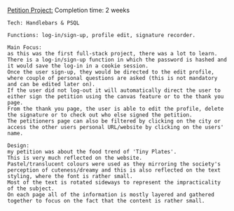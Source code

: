 [Petition Project:](https://spiced-sesame.herokuapp.com)
Completion time: 2 weeks

    Tech: Handlebars & PSQL

    Functions: log-in/sign-up, profile edit, signature recorder.

    Main Focus:
    as this was the first full-stack project, there was a lot to learn.
    There is a log-in/sign-up function in which the password is hashed and it would save the log-in in a cookie session.
    Once the user sign-up, they would be directed to the edit profile, where couple of personal questions are asked (this is not mandatory and can be edited later on).
    If the user did not log-out it will automatically direct the user to either sign the petition using the canvas feature or to the thank you page.
    From the thank you page, the user is able to edit the profile, delete the signature or to check out who else signed the petition.
    The petitioners page can also be filtered by clicking on the city or access the other users personal URL/website by clicking on the users' name.

    Design:
    my petition was about the food trend of 'Tiny Plates'.
    This is very much reflected on the website.
    Pastel/translucent colours were used as they mirroring the society's perception of cuteness/dreamy and this is also reflected on the text styling, where the font is rather small.
    Most of the text is rotated sideways to represent the impracticality of the subject.
    On each page all of the information is mostly layered and gathered together to focus on the fact that the content is rather small.
